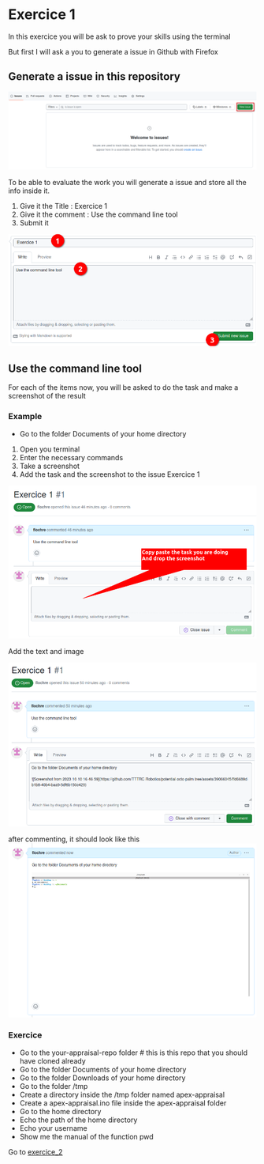 # Exercice 1

In this exercice you will be ask to prove your skills using the terminal

But first I will ask a you to generate a issue in Github with Firefox

## Generate a issue in this repository

![Generate Issue](img/1-create-issue.png)

To be able to evaluate the work you will generate a issue and store all the info inside it.

1. Give it the Title : Exercice 1
1. Give it the comment : Use the command line tool
1. Submit it

![Submit Issue](img/2-submit-issue.png)

## Use the command line tool

For each of the items now, you will be asked to do the task and make a screenshot of the result

### Example

- Go to the folder Documents of your home directory

1. Open you terminal
2. Enter the necessary commands
3. Take a screenshot
4. Add the task and the screenshot to the issue Exercice 1

![Screenshot Example](img/4-example-screenshot.png)

Add the text and image

![Screenshot Example](img/5-example-screenshot.png)

after commenting, it should look like this
![Screenshot Example](img/6-example-screenshot.png)

### Exercice

- Go to the your-appraisal-repo folder   # this is this repo that you should have cloned already
- Go to the folder Documents of your home directory
- Go to the folder Downloads of your home directory
- Go to the folder /tmp
- Create a directory inside the /tmp folder named apex-appraisal
- Create a apex-appraisal.ino file inside the apex-appraisal folder
- Go to the home directory
- Echo the path of the home directory
- Echo your username
- Show me the manual of the function pwd

Go to [exercice_2](../exercice_2)